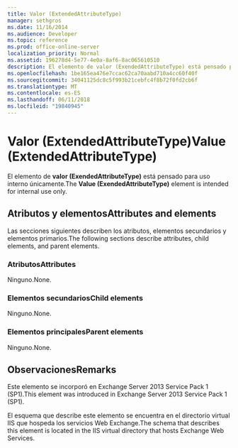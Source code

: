```yaml
---
title: Valor (ExtendedAttributeType)
manager: sethgros
ms.date: 11/16/2014
ms.audience: Developer
ms.topic: reference
ms.prod: office-online-server
localization_priority: Normal
ms.assetid: 196278d4-5e77-4e0a-8af6-8ac065610510
description: El elemento de valor (ExendedAttributeType) está pensado para uso interno únicamente.
ms.openlocfilehash: 1be165ea476e7ccac62ca70aabd710a4cc60f40f
ms.sourcegitcommit: 34041125dc8c5f993b21cebfc4f8b72f0fd2cb6f
ms.translationtype: MT
ms.contentlocale: es-ES
ms.lasthandoff: 06/11/2018
ms.locfileid: "19840945"
---
```

# <a name="value-extendedattributetype"></a><span data-ttu-id="a25a8-103">Valor (ExtendedAttributeType)</span><span class="sxs-lookup"><span data-stu-id="a25a8-103">Value (ExtendedAttributeType)</span></span>

<span data-ttu-id="a25a8-104">El elemento de **valor (ExendedAttributeType)** está pensado para uso interno únicamente.</span><span class="sxs-lookup"><span data-stu-id="a25a8-104">The **Value (ExendedAttributeType)** element is intended for internal use only.</span></span> 

## <a name="attributes-and-elements"></a><span data-ttu-id="a25a8-105">Atributos y elementos</span><span class="sxs-lookup"><span data-stu-id="a25a8-105">Attributes and elements</span></span>

<span data-ttu-id="a25a8-106">Las secciones siguientes describen los atributos, elementos secundarios y elementos primarios.</span><span class="sxs-lookup"><span data-stu-id="a25a8-106">The following sections describe attributes, child elements, and parent elements.</span></span>
  
### <a name="attributes"></a><span data-ttu-id="a25a8-107">Atributos</span><span class="sxs-lookup"><span data-stu-id="a25a8-107">Attributes</span></span>

<span data-ttu-id="a25a8-108">Ninguno.</span><span class="sxs-lookup"><span data-stu-id="a25a8-108">None.</span></span>
  
### <a name="child-elements"></a><span data-ttu-id="a25a8-109">Elementos secundarios</span><span class="sxs-lookup"><span data-stu-id="a25a8-109">Child elements</span></span>

<span data-ttu-id="a25a8-110">Ninguno.</span><span class="sxs-lookup"><span data-stu-id="a25a8-110">None.</span></span>
  
### <a name="parent-elements"></a><span data-ttu-id="a25a8-111">Elementos principales</span><span class="sxs-lookup"><span data-stu-id="a25a8-111">Parent elements</span></span>

<span data-ttu-id="a25a8-112">Ninguno.</span><span class="sxs-lookup"><span data-stu-id="a25a8-112">None.</span></span>
  
## <a name="remarks"></a><span data-ttu-id="a25a8-113">Observaciones</span><span class="sxs-lookup"><span data-stu-id="a25a8-113">Remarks</span></span>

<span data-ttu-id="a25a8-114">Este elemento se incorporó en Exchange Server 2013 Service Pack 1 (SP1).</span><span class="sxs-lookup"><span data-stu-id="a25a8-114">This element was introduced in Exchange Server 2013 Service Pack 1 (SP1).</span></span>
  
<span data-ttu-id="a25a8-115">El esquema que describe este elemento se encuentra en el directorio virtual IIS que hospeda los servicios Web Exchange.</span><span class="sxs-lookup"><span data-stu-id="a25a8-115">The schema that describes this element is located in the IIS virtual directory that hosts Exchange Web Services.</span></span>
  

